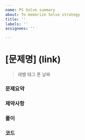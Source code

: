 ```yaml
---
name: PS Solve summary
about: To memorize Solve strategy
title: ''
labels: ''
assignees: ''

---
```


# [문제명] (link)

> 레벨
> 태그
> 푼 날짜

### 문제요약

### 제약사항

### 풀이

### 코드
